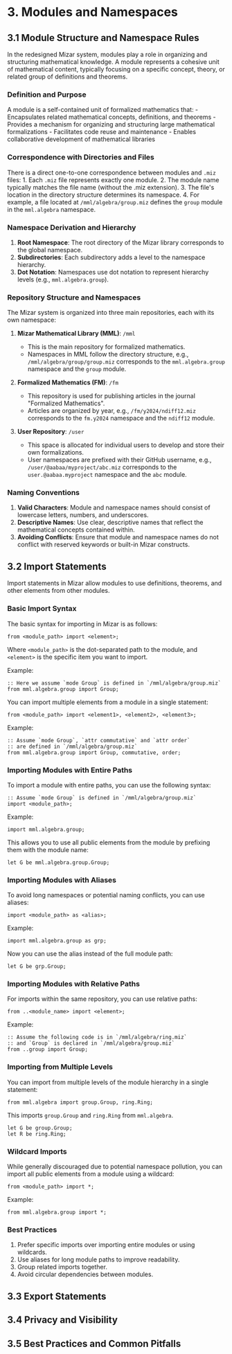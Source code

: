 # 3. Modules and Namespaces

## 3.1 Module Structure and Namespace Rules

In the redesigned Mizar system, modules play a role in organizing and structuring mathematical knowledge. A module represents a cohesive unit of mathematical content, typically focusing on a specific concept, theory, or related group of definitions and theorems.

### Definition and Purpose

A module is a self-contained unit of formalized mathematics that:
    - Encapsulates related mathematical concepts, definitions, and theorems
    - Provides a mechanism for organizing and structuring large mathematical formalizations
    - Facilitates code reuse and maintenance
    - Enables collaborative development of mathematical libraries

### Correspondence with Directories and Files

There is a direct one-to-one correspondence between modules and `.miz` files:
    1. Each `.miz` file represents exactly one module.
    2. The module name typically matches the file name (without the .miz extension).
    3. The file's location in the directory structure determines its namespace.
    4. For example, a file located at `/mml/algebra/group.miz` defines the `group` module in the `mml.algebra` namespace.

### Namespace Derivation and Hierarchy

1. **Root Namespace**: The root directory of the Mizar library corresponds to the global namespace.
2. **Subdirectories**: Each subdirectory adds a level to the namespace hierarchy.
3. **Dot Notation**: Namespaces use dot notation to represent hierarchy levels (e.g., `mml.algebra.group`).

### Repository Structure and Namespaces

The Mizar system is organized into three main repositories, each with its own namespace:

1. **Mizar Mathematical Library (MML)**: `/mml`
   - This is the main repository for formalized mathematics.
   - Namespaces in MML follow the directory structure, e.g., `/mml/algebra/group/group.miz` corresponds to the `mml.algebra.group` namespace and the `group` module.

2. **Formalized Mathematics (FM)**: `/fm`
   - This repository is used for publishing articles in the journal "Formalized Mathematics".
   - Articles are organized by year, e.g., `/fm/y2024/ndiff12.miz` corresponds to the `fm.y2024` namespace and the `ndiff12` module.

3. **User Repository**: `/user`
   - This space is allocated for individual users to develop and store their own formalizations.
   - User namespaces are prefixed with their GitHub username, e.g., `/user/@aabaa/myproject/abc.miz` corresponds to the `user.@aabaa.myproject` namespace and the `abc` module.

### Naming Conventions

1. **Valid Characters**: Module and namespace names should consist of lowercase letters, numbers, and underscores.
2. **Descriptive Names**: Use clear, descriptive names that reflect the mathematical concepts contained within.
3. **Avoiding Conflicts**: Ensure that module and namespace names do not conflict with reserved keywords or built-in Mizar constructs.

## 3.2 Import Statements

Import statements in Mizar allow modules to use definitions, theorems, and other elements from other modules.

### Basic Import Syntax

The basic syntax for importing in Mizar is as follows:

```mizar
from <module_path> import <element>;
```

Where `<module_path>` is the dot-separated path to the module, and `<element>` is the specific item you want to import.

Example:
```mizar
:: Here we assume `mode Group` is defined in `/mml/algebra/group.miz`
from mml.algebra.group import Group;
```

You can import multiple elements from a module in a single statement:

```mizar
from <module_path> import <element1>, <element2>, <element3>;
```

Example:
```mizar
:: Assume `mode Group`, `attr commutative` and `attr order`
:: are defined in `/mml/algebra/group.miz`
from mml.algebra.group import Group, commutative, order;
```

### Importing Modules with Entire Paths

To import a module with entire paths, you can use the following syntax:

```mizar
:: Assume `mode Group` is defined in `/mml/algebra/group.miz`
import <module_path>;
```

Example:
```mizar
import mml.algebra.group;
```

This allows you to use all public elements from the module by prefixing them with the module name:

```mizar
let G be mml.algebra.group.Group;
```

### Importing Modules with Aliases

To avoid long namespaces or potential naming conflicts, you can use aliases:

```mizar
import <module_path> as <alias>;
```

Example:
```mizar
import mml.algebra.group as grp;
```

Now you can use the alias instead of the full module path:

```mizar
let G be grp.Group;
```

### Importing Modules with Relative Paths

For imports within the same repository, you can use relative paths:

```mizar
from ..<module_name> import <element>;
```

Example:
```mizar
:: Assume the following code is in `/mml/algebra/ring.miz`
:: and `Group` is declared in `/mml/algebra/group.miz`
from ..group import Group;
```

### Importing from Multiple Levels

You can import from multiple levels of the module hierarchy in a single statement:

```mizar
from mml.algebra import group.Group, ring.Ring;
```

This imports `group.Group` and `ring.Ring` from `mml.algebra`.

```mizar
let G be group.Group;
let R be ring.Ring;
```

### Wildcard Imports

While generally discouraged due to potential namespace pollution, you can import all public elements from a module using a wildcard:

```mizar
from <module_path> import *;
```

Example:
```mizar
from mml.algebra.group import *;
```

### Best Practices

1. Prefer specific imports over importing entire modules or using wildcards.
2. Use aliases for long module paths to improve readability.
3. Group related imports together.
4. Avoid circular dependencies between modules.

## 3.3 Export Statements

## 3.4 Privacy and Visibility

## 3.5 Best Practices and Common Pitfalls
